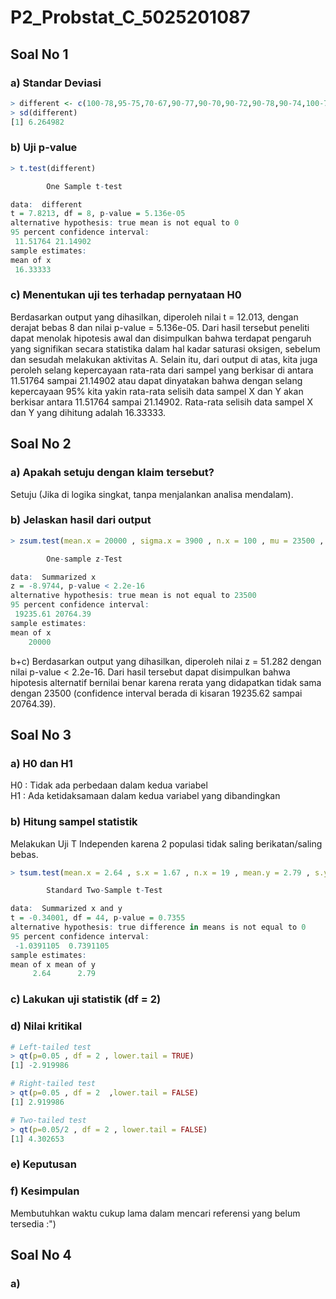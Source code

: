 # P2_Probstat_C_5025201087

## Soal No 1  
### a) Standar Deviasi  
```r
> different <- c(100-78,95-75,70-67,90-77,90-70,90-72,90-78,90-74,100-77)
> sd(different)
[1] 6.264982
```    
  
### b) Uji p-value  
```r
> t.test(different)

        One Sample t-test

data:  different
t = 7.8213, df = 8, p-value = 5.136e-05
alternative hypothesis: true mean is not equal to 0
95 percent confidence interval:
 11.51764 21.14902
sample estimates:
mean of x 
 16.33333 
```  
  
### c) Menentukan uji tes terhadap pernyataan H0  
Berdasarkan output yang dihasilkan, diperoleh nilai t = 12.013, dengan derajat bebas 8 dan nilai p-value = 5.136e-05. Dari hasil tersebut peneliti dapat menolak hipotesis awal dan disimpulkan bahwa terdapat pengaruh yang signifikan secara statistika dalam hal kadar saturasi oksigen, sebelum dan sesudah melakukan aktivitas A. Selain itu, dari output di atas, kita juga peroleh selang kepercayaan rata-rata dari sampel yang berkisar di antara 11.51764 sampai 21.14902  atau dapat dinyatakan bahwa dengan selang kepercayaan 95% kita yakin rata-rata selisih data sampel X dan Y akan berkisar antara 11.51764 sampai 21.14902. Rata-rata selisih data sampel X dan Y yang dihitung adalah 16.33333.  
  
  
## Soal No 2  
### a) Apakah setuju dengan klaim tersebut?  
Setuju (Jika di logika singkat, tanpa menjalankan analisa mendalam).  
  
### b) Jelaskan hasil dari output  
```r
> zsum.test(mean.x = 20000 , sigma.x = 3900 , n.x = 100 , mu = 23500 , conf.level = 0.95)

        One-sample z-Test

data:  Summarized x
z = -8.9744, p-value < 2.2e-16
alternative hypothesis: true mean is not equal to 23500
95 percent confidence interval:
 19235.61 20764.39
sample estimates:
mean of x 
    20000
```  
b+c) Berdasarkan output yang dihasilkan, diperoleh nilai z = 51.282 dengan nilai p-value < 2.2e-16. Dari hasil tersebut dapat disimpulkan bahwa hipotesis alternatif bernilai benar karena rerata yang didapatkan tidak sama dengan 23500 (confidence interval berada di kisaran 19235.62 sampai 20764.39).  
  
  
## Soal No 3  
### a) H0 dan H1  
H0 : Tidak ada perbedaan dalam kedua variabel  
H1 : Ada ketidaksamaan dalam kedua variabel yang dibandingkan  
  
### b) Hitung sampel statistik  
Melakukan Uji T Independen karena 2 populasi tidak saling berikatan/saling bebas.  
```r
> tsum.test(mean.x = 2.64 , s.x = 1.67 , n.x = 19 , mean.y = 2.79 , s.y = 1.32 , n.y = 27 , var.equal = TRUE, conf.level = 0.95)

        Standard Two-Sample t-Test

data:  Summarized x and y
t = -0.34001, df = 44, p-value = 0.7355
alternative hypothesis: true difference in means is not equal to 0
95 percent confidence interval:
 -1.0391105  0.7391105
sample estimates:
mean of x mean of y 
     2.64      2.79
```  
  
### c) Lakukan uji statistik (df = 2)  
### d) Nilai kritikal  
```r
# Left-tailed test
> qt(p=0.05 , df = 2 , lower.tail = TRUE)
[1] -2.919986

# Right-tailed test
> qt(p=0.05 , df = 2  ,lower.tail = FALSE)
[1] 2.919986

# Two-tailed test
> qt(p=0.05/2 , df = 2 , lower.tail = FALSE)
[1] 4.302653
```  
  
### e) Keputusan  
### f) Kesimpulan  
Membutuhkan waktu cukup lama dalam mencari referensi yang belum tersedia :")  
  
  
## Soal No 4  
### a) 


